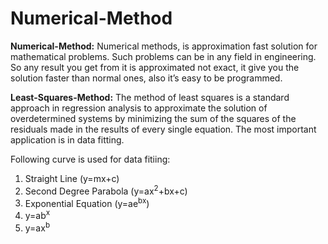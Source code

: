 # Numerical-Method

**Numerical-Method:** Numerical methods, is approximation fast solution for mathematical problems. Such problems can be in any field in engineering. So any result you get from it is approximated not exact, it give you the solution faster than normal ones, also it’s easy to be programmed.

**Least-Squares-Method:** The method of least squares is a standard approach in regression analysis to approximate the solution of overdetermined systems by minimizing the sum of the squares of the residuals made in the results of every single equation. The most important application is in data fitting.

Following curve is used for data fitiing:
1. Straight Line (y=mx+c)
2. Second Degree Parabola (y=ax<sup>2</sup>+bx+c)
3. Exponential Equation (y=ae<sup>bx</sup>)
4. y=ab<sup>x</sup>
5. y=ax<sup>b</sup>

